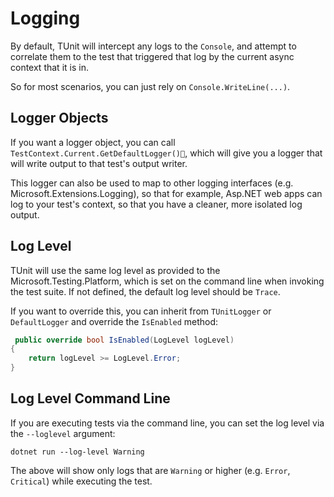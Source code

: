 # Logging

By default, TUnit will intercept any logs to the `Console`, and attempt to correlate them to the test that triggered that log by the current async context that it is in.

So for most scenarios, you can just rely on `Console.WriteLine(...)`.

## Logger Objects
If you want a logger object, you can call `TestContext.Current.GetDefaultLogger()`, which will give you a logger that will write output to that test's output writer.

This logger can also be used to map to other logging interfaces (e.g. Microsoft.Extensions.Logging), so that for example, Asp.NET web apps can log to your test's context, so that you have a cleaner, more isolated log output.

## Log Level
TUnit will use the same log level as provided to the Microsoft.Testing.Platform, which is set on the command line when invoking the test suite. If not defined, the default log level should be `Trace`.

If you want to override this, you can inherit from `TUnitLogger` or `DefaultLogger` and override the `IsEnabled` method:

```csharp
 public override bool IsEnabled(LogLevel logLevel)
{
    return logLevel >= LogLevel.Error;
}
```

## Log Level Command Line
If you are executing tests via the command line, you can set the log level via the `--loglevel` argument:

```
dotnet run --log-level Warning
```

The above will show only logs that are `Warning` or higher (e.g. `Error`, `Critical`) while executing the test.
